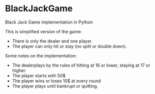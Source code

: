 # BlackJackGame
Black Jack Game implementation in Python

This is simplified version of the game:
- There is only the dealer and one player.
- The player can only hit or stay (no split or double down).

Some notes on the implementation:
- The dealerplays by the rules of hitting at 16 or lower, staying at 17 or higher.
- The player starts with 50$
- The player wins or loses 10$ at every round
- The player plays until bankrupt or quitting.
